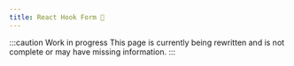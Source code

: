 ```yaml
---
title: React Hook Form 🚧
---
```


:::caution Work in progress
This page is currently being rewritten and is not complete or may have missing information.
:::